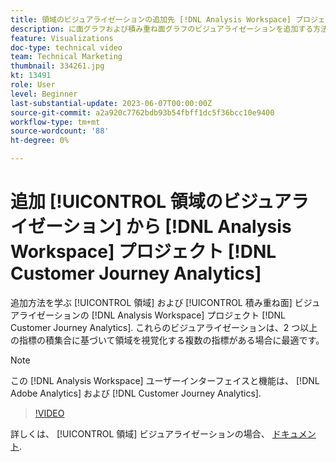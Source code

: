 ```yaml
---
title: 領域のビジュアライゼーションの追加先 [!DNL Analysis Workspace] プロジェクト
description: に面グラフおよび積み重ね面グラフのビジュアライゼーションを追加する方法を説明します。 [!DNL Analysis Workspace] プロジェクト [!DNL Customer Journey Analytics].
feature: Visualizations
doc-type: technical video
team: Technical Marketing
thumbnail: 334261.jpg
kt: 13491
role: User
level: Beginner
last-substantial-update: 2023-06-07T00:00:00Z
source-git-commit: a2a920c7762bdb93b54fbff1dc5f36bcc10e9400
workflow-type: tm+mt
source-wordcount: '88'
ht-degree: 0%

---
```


# 追加 [!UICONTROL 領域のビジュアライゼーション] から [!DNL Analysis Workspace] プロジェクト [!DNL Customer Journey Analytics]

追加方法を学ぶ [!UICONTROL 領域] および [!UICONTROL 積み重ね面] ビジュアライゼーションの [!DNL Analysis Workspace] プロジェクト [!DNL Customer Journey Analytics]. これらのビジュアライゼーションは、2 つ以上の指標の積集合に基づいて領域を視覚化する複数の指標がある場合に最適です。

>[!NOTE]
>
>この [!DNL Analysis Workspace] ユーザーインターフェイスと機能は、 [!DNL Adobe Analytics] および [!DNL Customer Journey Analytics].

>[!VIDEO](https://video.tv.adobe.com/v/334261/?quality=12&learn=on)

詳しくは、 [!UICONTROL 領域] ビジュアライゼーションの場合、 [ドキュメント](https://experienceleague.adobe.com/docs/analytics-platform/using/cja-workspace/visualizations/area.html).
